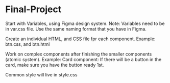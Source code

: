 # Final-Project 
Start with Variables, using Figma design system.
    Note: 
        Variables need to be in var.css file.
        Use the same naming format that you have in Figma.

Create an individual HTML, and CSS file fpr each component.
    Example:
        btn.css, and btn.html

Work on complex components after finishing the smaller components (atomic system).
    Example:
        Card component: If there will be a button in the card, make sure you have the button ready 1st.


Common style will live in style.css
